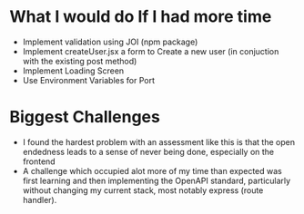 # What I would do If I had more time

* Implement validation using JOI (npm package)
* Implement createUser.jsx a form to Create a new user (in conjuction with the existing post method)
* Implement Loading Screen
* Use Environment Variables for Port

# Biggest Challenges

* I found the hardest problem with an assessment like this is that the open endedness leads to a sense of never being done, especially on the frontend
* A challenge which occupied alot more of my time than expected was first learning and then implementing the OpenAPI standard, particularly without changing my current stack, most notably express (route handler). 
